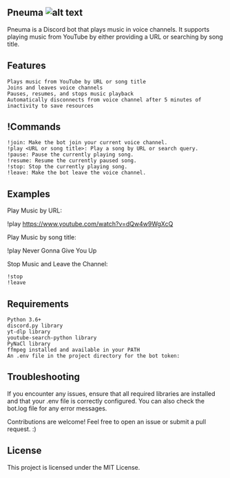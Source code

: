 ## Pneuma ![alt text](https://github.com/[lorenzyme]/[PneumaBot]/blob/[main]/pneuma.jpg?raw=true)

Pneuma is a Discord bot that plays music in voice channels. It supports playing music from YouTube by either providing a URL or searching by song title.
    
## Features

    Plays music from YouTube by URL or song title
    Joins and leaves voice channels
    Pauses, resumes, and stops music playback
    Automatically disconnects from voice channel after 5 minutes of inactivity to save resources

## !Commands

    !join: Make the bot join your current voice channel.
    !play <URL or song title>: Play a song by URL or search query.
    !pause: Pause the currently playing song.
    !resume: Resume the currently paused song.
    !stop: Stop the currently playing song.
    !leave: Make the bot leave the voice channel.



## Examples

Play Music by URL:

!play https://www.youtube.com/watch?v=dQw4w9WgXcQ

Play Music by song title:

!play Never Gonna Give You Up

Stop Music and Leave the Channel:

    !stop
    !leave

## Requirements

    Python 3.6+
    discord.py library
    yt-dlp library
    youtube-search-python library
    PyNaCl library
    ffmpeg installed and available in your PATH
    An .env file in the project directory for the bot token:

## Troubleshooting

If you encounter any issues, ensure that all required libraries are installed and that your .env file is correctly configured. You can also check the bot.log file for any error messages.

Contributions are welcome! Feel free to open an issue or submit a pull request. :)

## License

This project is licensed under the MIT License.
